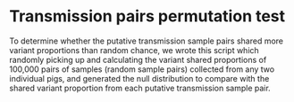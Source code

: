 # Transmission pairs permutation test

To determine whether the putative transmission sample pairs shared more variant proportions than random chance, we wrote this script which randomly picking up and calculating the variant shared proportions of 100,000 pairs of samples (random sample pairs) collected from any two individual pigs, and generated the null distribution to compare with the shared variant proportion from each putative transmission sample pair.   
